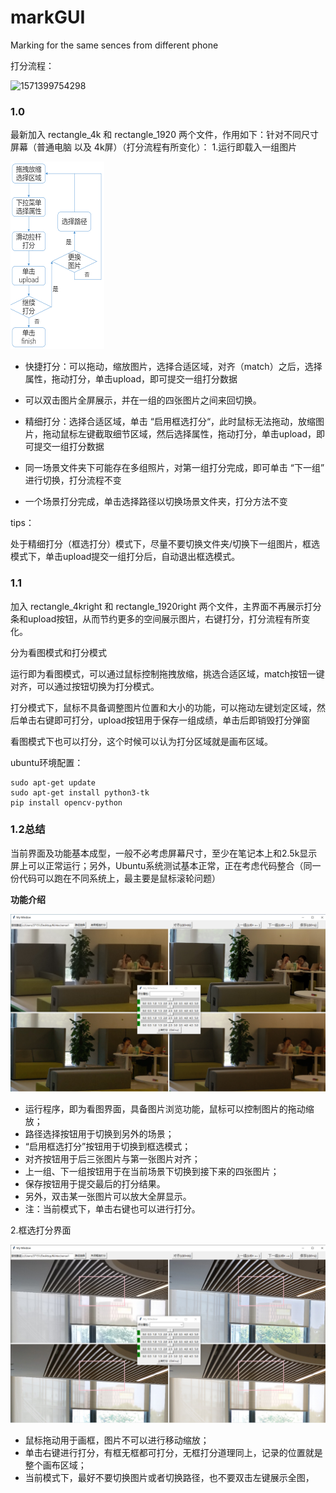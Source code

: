 # markGUI
Marking for the same sences from different phone

打分流程：

![1571399754298](https://github.com/Twang1998/markGUI/blob/master/assets/1571399754298.png)





### 1.0

最新加入 rectangle_4k 和 rectangle_1920 两个文件，作用如下：针对不同尺寸屏幕（普通电脑 以及 4k屏）（打分流程有所变化）：
1.运行即载入一组图片

![1571399754298](https://github.com/Twang1998/markGUI/blob/master/assets/ins.png)

- 快捷打分：可以拖动，缩放图片，选择合适区域，对齐（match）之后，选择属性，拖动打分，单击upload，即可提交一组打分数据
- 可以双击图片全屏展示，并在一组的四张图片之间来回切换。
- 精细打分：选择合适区域，单击 “启用框选打分“，此时鼠标无法拖动，放缩图片，拖动鼠标左键截取细节区域，然后选择属性，拖动打分，单击upload，即可提交一组打分数据

- 同一场景文件夹下可能存在多组照片，对第一组打分完成，即可单击 “下一组” 进行切换，打分流程不变

- 一个场景打分完成，单击选择路径以切换场景文件夹，打分方法不变

tips：

处于精细打分（框选打分）模式下，尽量不要切换文件夹/切换下一组图片，框选模式下，单击upload提交一组打分后，自动退出框选模式。



### 1.1

加入 rectangle_4kright 和 rectangle_1920right 两个文件，主界面不再展示打分条和upload按钮，从而节约更多的空间展示图片，右键打分，打分流程有所变化。

分为看图模式和打分模式

运行即为看图模式，可以通过鼠标控制拖拽放缩，挑选合适区域，match按钮一键对齐，可以通过按钮切换为打分模式。

打分模式下，鼠标不具备调整图片位置和大小的功能，可以拖动左键划定区域，然后单击右键即可打分，upload按钮用于保存一组成绩，单击后即销毁打分弹窗

看图模式下也可以打分，这个时候可以认为打分区域就是画布区域。



ubuntu环境配置：

```
sudo apt-get update
sudo apt-get install python3-tk
pip install opencv-python
```



### 1.2总结

当前界面及功能基本成型，一般不必考虑屏幕尺寸，至少在笔记本上和2.5k显示屏上可以正常运行；另外，Ubuntu系统测试基本正常，正在考虑代码整合（同一份代码可以跑在不同系统上，最主要是鼠标滚轮问题）

**功能介绍**

![1571721735617](.\assets\1571721735617.png)

- 运行程序，即为看图界面，具备图片浏览功能，鼠标可以控制图片的拖动缩放；
- 路径选择按钮用于切换到另外的场景；
- “启用框选打分”按钮用于切换到框选模式；
- 对齐按钮用于后三张图片与第一张图片对齐；
- 上一组、下一组按钮用于在当前场景下切换到接下来的四张图片；
- 保存按钮用于提交最后的打分结果。
- 另外，双击某一张图片可以放大全屏显示。
- 注：当前模式下，单击右键也可以进行打分。

2.框选打分界面

![1571722234483](.\assets\1571722234483.png)

- 鼠标拖动用于画框，图片不可以进行移动缩放；
- 单击右键进行打分，有框无框都可打分，无框打分道理同上，记录的位置就是整个画布区域；
- 当前模式下，最好不要切换图片或者切换路径，也不要双击左键展示全图，

